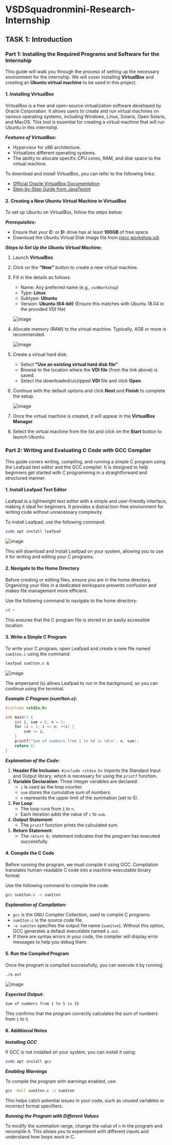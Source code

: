 # VSDSquadronmini-Research-Internship

## TASK 1: Introduction

### Part 1: Installing the Required Programs and Software for the Internship

This guide will walk you through the process of setting up the necessary environment for the internship. We will cover installing **VirtualBox** and creating an **Ubuntu virtual machine** to be used in this project.

#### 1. Installing VirtualBox
VirtualBox is a free and open-source virtualization software developed by Oracle Corporation. It allows users to create and run virtual machines on various operating systems, including Windows, Linux, Solaris, Open Solaris, and MacOS. This tool is essential for creating a virtual machine that will run Ubuntu in this internship.

***Features of VirtualBox:***
- Hypervisor for x86 architecture.
- Virtualizes different operating systems.
- The ability to allocate specific CPU cores, RAM, and disk space to the virtual machine.

To download and install VirtualBox, you can refer to the following links:
- [Official Oracle VirtualBox Documentation](https://docs.oracle.com/en/virtualization/virtualbox/7.0/user/installation.html#installation)
- [Step-by-Step Guide from JavaTpoint](https://www.javatpoint.com/virtualbox-installation)

#### 2. Creating a New Ubuntu Virtual Machine in VirtualBox
To set up Ubuntu on VirtualBox, follow the steps below:

***Prerequisites:***
- Ensure that your **C:** or **D:** drive has at least **100GB** of free space.
- Download the Ubuntu Virtual Disk Image file from [riscv workshop.vdi](https://forgefunder.com/~kunal/riscv_workshop.vdi).

***Steps to Set Up the Ubuntu Virtual Machine:***
1. Launch **VirtualBox**.
2. Click on the **"New"** button to create a new virtual machine.
3. Fill in the details as follows:
   - Name: Any preferred name (e.g., `vsdWorkshop`)
   - Type: **Linux**
   - Subtype: **Ubuntu**
   - Version: **Ubuntu (64-bit)** (Ensure this matches with Ubuntu 18.04 in the provided VDI file)

   ![image](./Task1/step1.png)

4. Allocate memory (RAM) to the virtual machine. Typically, 4GB or more is recommended.

   ![image](./Task1/hardware.png)

5. Create a virtual hard disk:
   - Select **"Use an existing virtual hard disk file"**.
   - Browse to the location where the **VDI file** (from the link above) is saved.
   - Select the downloaded/unzipped **VDI** file and click **Open**.
6. Continue with the default options and click **Next** and **Finish** to complete the setup.

   ![image](./Task1/harddisk.png)
7. Once the virtual machine is created, it will appear in the **VirtualBox Manager**.
8. Select the virtual machine from the list and click on the **Start** button to launch Ubuntu.

### Part 2: Writing and Evaluating C Code with GCC Compiler

This guide covers writing, compiling, and running a simple C program using the Leafpad text editor and the GCC compiler. It is designed to help beginners get started with C programming in a straightforward and structured manner.

#### 1. Install Leafpad Text Editor
Leafpad is a lightweight text editor with a simple and user-friendly interface, making it ideal for beginners. It provides a distraction-free environment for writing code without unnecessary complexity.

To install Leafpad, use the following command:

```sh
sudo apt install leafpad
```
![image](./Task1/hardware.png)

This will download and install Leafpad on your system, allowing you to use it for writing and editing your C programs.

#### 2. Navigate to the Home Directory
Before creating or editing files, ensure you are in the home directory. Organizing your files in a dedicated workspace prevents confusion and makes file management more efficient.

Use the following command to navigate to the home directory:

   ```sh
   cd ~
   ```

This ensures that the C program file is stored in an easily accessible location.

#### 3. Write a Simple C Program
To write your C program, open Leafpad and create a new file named `sum1ton.c` using the command:

   ```sh
   leafpad sum1ton.c &
   ```
   ![image](./Task1/hardware.png)

The ampersand (`&`) allows Leafpad to run in the background, so you can continue using the terminal.

***Example C Program (sum1ton.c):***
   ```c
   #include <stdio.h>

   int main() {
       int i, sum = 0, n = 5;
       for (i = 1; i <= n; ++i) {
           sum += i;
       }
       printf("Sum of numbers from 1 to %d is %d\n", n, sum);
       return 0;
   }
   ```

***Explanation of the Code:***
1. **Header File Inclusion**: `#include <stdio.h>` imports the Standard Input and Output library, which is necessary for using the `printf` function.
2. **Variable Declaration**: Three integer variables are declared:
   - `i` is used as the loop counter.
   - `sum` stores the cumulative sum of numbers.
   - `n` represents the upper limit of the summation (set to 5).
3. **For Loop**:
   - The loop runs from `1` to `n`.
   - Each iteration adds the value of `i` to `sum`.
4. **Output Statement**:
   - The `printf` function prints the calculated sum.
5. **Return Statement**:
   - The `return 0;` statement indicates that the program has executed successfully.

#### 4. Compile the C Code
Before running the program, we must compile it using GCC. Compilation translates human-readable C code into a machine-executable binary format.

Use the following command to compile the code:

   ```sh
   gcc sum1ton.c -o sum1ton
   ```

***Explanation of Compilation:***
- `gcc` is the GNU Compiler Collection, used to compile C programs.
- `sum1ton.c` is the source code file.
- `-o sum1ton` specifies the output file name (`sum1ton`). Without this option, GCC generates a default executable named `a.out`.
- If there are syntax errors in your code, the compiler will display error messages to help you debug them.

#### 5. Run the Compiled Program
Once the program is compiled successfully, you can execute it by running:

   ```sh
   ./a.out
   ```
   ![image](./Task1/hardware.png)

***Expected Output:***
   ```sh
   Sum of numbers from 1 to 5 is 15
   ```

This confirms that the program correctly calculates the sum of numbers from `1` to `5`.

#### 6. Additional Notes
***Installing GCC***

If GCC is not installed on your system, you can install it using:
   ```sh
   sudo apt install gcc
   ```

***Enabling Warnings***

To compile the program with warnings enabled, use:
   ```sh
   gcc -Wall sum1ton.c -o sum1ton
   ```
This helps catch potential issues in your code, such as unused variables or incorrect format specifiers.

***Running the Program with Different Values***

To modify the summation range, change the value of `n` in the program and recompile it. This allows you to experiment with different inputs and understand how loops work in C.



